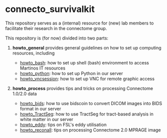 # connecto_survivalkit

This repository serves as a (internal) resource for (new) lab members to facilitate their research in the connectome group.

This repository is (for now) divided into two parts:

1. **howto_general** provides general guidelines on how to set up computing resources, including

    - [howto_bash](./howto_general/howto_bash/): how to set up shell (bash) environment to access Martinos IT resources
    - [howto_python](./howto_general/howto_python/): how to set up Python in our server
    - [howto_vncsession](./howto_general/howto_vncsession/): how to set up VNC for remote graphic access

2. **howto_process** provides tips and tricks on processing Connectome 1.0/2.0 data

    - [howto_bids](./howto_process/howto_bids/): how to use bidscoin to convert DICOM images into BIDS format in our server
    - [howto_TractSeg](./howto_process/howto_TractSeg/): how to use TractSeg for tract-based analysis in white matter in our server
    - [howto_eddy](./howto_process/howto_eddy/): tips on FSL's eddy utilisation
    - [howto_reconall](./howto_process/howto_reconall/): tips on processing Connectome 2.0 MPRAGE image
